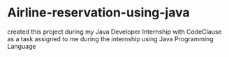 # Airline-reservation-using-java
 created this project during my Java Developer Internship with CodeClause as a task assigned to me during the internship using Java Programming Language
